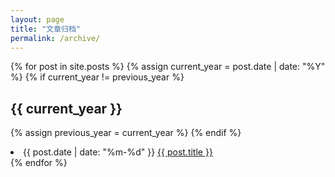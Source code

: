 ```yaml
---
layout: page
title: "文章归档"
permalink: /archive/
---
```


{% for post in site.posts %}
  {% assign current_year = post.date | date: "%Y" %}
  {% if current_year != previous_year %}
    <h2>{{ current_year }}</h2>
    {% assign previous_year = current_year %}
  {% endif %}
  <li>
    {{ post.date | date: "%m-%d" }}
    <a href="{{ post.url }}">{{ post.title }}</a>
  </li>
{% endfor %}
